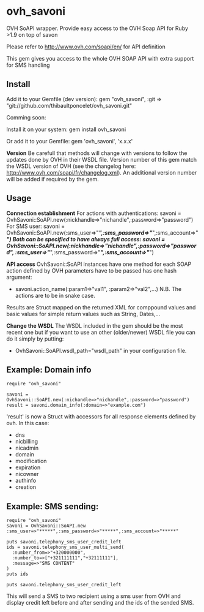 ovh_savoni
===========
OVH SoAPI wrapper. 
Provide easy access to the OVH Soap API for Ruby >1.9 on top of savon

Please refer to http://www.ovh.com/soapi/en/ for API definition

This gem gives you access to the whole OVH SOAP API with extra support for SMS handling

Install
-------
Add it to your Gemfile (dev version):
    gem "ovh_savoni", :git => "git://github.com/thibaultponcelet/ovh_savoni.git"

Comming soon:

  Install it on your system:
      gem install ovh_savoni

  Or add it to your Gemfile:
      gem 'ovh_savoni', 'x.x.x' 

  
**Version**
Be carefull that methods will change with versions to follow the updates done by OVH in their WSDL file.
Version number of this gem match the WSDL version of OVH (see the changelog here: http://www.ovh.com/soapi/fr/changelog.xml).
An additional version number will be added if required by the gem.


Usage
-----

**Connection establishment**
  For actions with authentications: 
    savoni = OvhSavoni::SoAPI.new(:nickhandle=>"nichandle",:password=>"password")
  For SMS user: 
    savoni = OvhSavoni::SoAPI.new(:sms_user=>"*****",:sms_password=>"*****",:sms_account=>"*****")
  Both can be specified to have always full access:
    savoni = OvhSavoni::SoAPI.new(:nickhandle=>"nichandle",:password=>"password", :sms_user=>"*****",:sms_password=>"*****",:sms_account=>"*****")
  
**API access**
  OvhSavoni::SoAPI instances have one method for each SOAP action defined by OVH
  parameters have to be passed has one hash argument:
  - savoni.action_name(:param1=>"val1", :param2=>"val2",...)
  N.B. The actions are to be in snake case.

  Results are Struct mapped on the returned XML for comppound values and basic values for simple return values such as String, Dates,...
  
**Change the WSDL**
The WSDL included in the gem should be the most recent one but if you want to 
use an other (older/newer) WSDL file you can do it simply by putting:
  - OvhSavoni::SoAPI.wsdl_path="wsdl_path" 
in your configuration file.
  
Example: Domain info
-------
    require "ovh_savoni"

    savoni = OvhSavoni::SoAPI.new(:nichandle=>"nichandle",:password=>"password")
    result = savoni.domain_info(:domain=>"example.com")

'result' is now a Struct with accessors for all response elements defined by ovh. In this case: 
  - dns
  - nicbilling
  - nicadmin
  - domain
  - modification
  - expiration
  - nicowner
  - authinfo
  - creation

Example: SMS sending:
------------
    require "ovh_savoni"
    savoni = OvhSavoni::SoAPI.new :sms_user=>"*****",:sms_password=>"*****",:sms_account=>"*****" 

    puts savoni.telephony_sms_user_credit_left
    ids = savoni.telephony_sms_user_multi_send(
      :number_from=>"+320000000",
      :number_to=>["+321111111","+32111111"],
      :message=>"SMS CONTENT"
    )
    puts ids

    puts savoni.telephony_sms_user_credit_left
    
This will send a SMS to two recipient using a sms user from OVH and display credit left before and after sending and the ids of the sended SMS.


